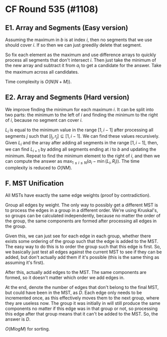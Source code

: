 # CF Round 535 (#1108)

## E1. Array and Segments (Easy version)
Assuming the maximum in $b$ is at index $i$, then no segments that we use should cover $i$. If so then we can just greedily delete that segment.

So fix each element as the maximum and use difference arrays to quickly process all segments that don't intersect $i$. Then just take the minimum of the new array and subtract it from $a_i$ to get a candidate for the answer. Take the maximum across all candidates.

Time complexity is $O(N(N+M))$.

## E2. Array and Segments (Hard version)
We improve finding the minimum for each maximum $i$. It can be split into two parts: the minimum to the left of $i$ and finding the minimum to the right of $i$, because no segment can cover $i$. 

$L_i$ is equal to the minimum value in the range $[1,i-1]$ after processing all segments $j$ such that $[l_j,r_j]\subseteq[1,i-1]$. We can find these values recursively. Given $L_{i}$ and the array after adding all segments in the range $[1,i-1]$, then, we can find $L_{i+1}$ by adding all segments ending at $i$ to $b$ and updating the minimum. Repeat to find the minimum element to the right of $i$, and then we can compute the answer as $\max_{1\le{i}\le{N}}(a_i-\min(L_i,R_i))$. The time complexity is reduced to $O(NM)$.

## F. MST Unification
All MSTs have exactly the same edge weights (proof by contradiction).

Group all edges by weight. The only way to possibly get a different MST is to process the edges in a group in a different order. We're using Kruskal's, so groups can be calculated independently, because no matter the order of the group, the same components are formed after processing all edges in the group.

Given this, we can just see for each edge in each group, whether there exists some ordering of the group such that the edge is added to the MST. The easy way to do this is to order the group such that this edge is first. So, we basically just test all edges against the current MST to see if they can be added, but don't actually add them if it's possible (this is the same thing as assuming it's first).

After this, actually add edges to the MST. The same components are formed, so it doesn't matter which order we add edges in.

At the end, denote the number of edges that don't belong to the final MST, but could have been in the MST, as $D$. Each edge only needs to be incremented once, as this effectively moves them to the next group, where they are useless now. The group it was initially in will still produce the same components no matter if this edge was in that group or not, so processing this edge after that group means that it can't be added to the MST. So, the answer is $D$.

$O(MlogM)$ for sorting.